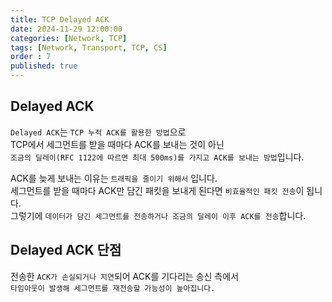 ```yaml
---
title: TCP Delayed ACK
date: 2024-11-29 12:00:00
categories: [Network, TCP]
tags: [Network, Transport, TCP, CS]
order : 7
published: true
---
```


## Delayed ACK

`Delayed ACK`는 `TCP 누적 ACK를 활용한 방법`으로  
TCP에서 세그먼트를 받을  때마다 ACK를 보내는 것이 아닌  
`조금의 딜레이(RFC 1122에 따르면 최대 500ms)를 가지고 ACK를 보내는 방법`입니다.  

ACK를 늦게 보내는 이유는 `트래픽을 줄이기 위해서` 입니다.  
세그먼트를 받을 때마다 ACK만 담긴 패킷을 보내게 된다면 `비효율적인 패킷 전송`이 됩니다.  
그렇기에 `데이터가 담긴 세그먼트를 전송하거나 조금의 딜레이 이후 ACK를 전송`합니다.

## Delayed ACK 단점

전송한 `ACK가 손실되거나 지연`되어 ACK를 기다리는 송신 측에서  
`타임아웃이 발생해 세그먼트를 재전송할 가능성이 높아집니다.`
